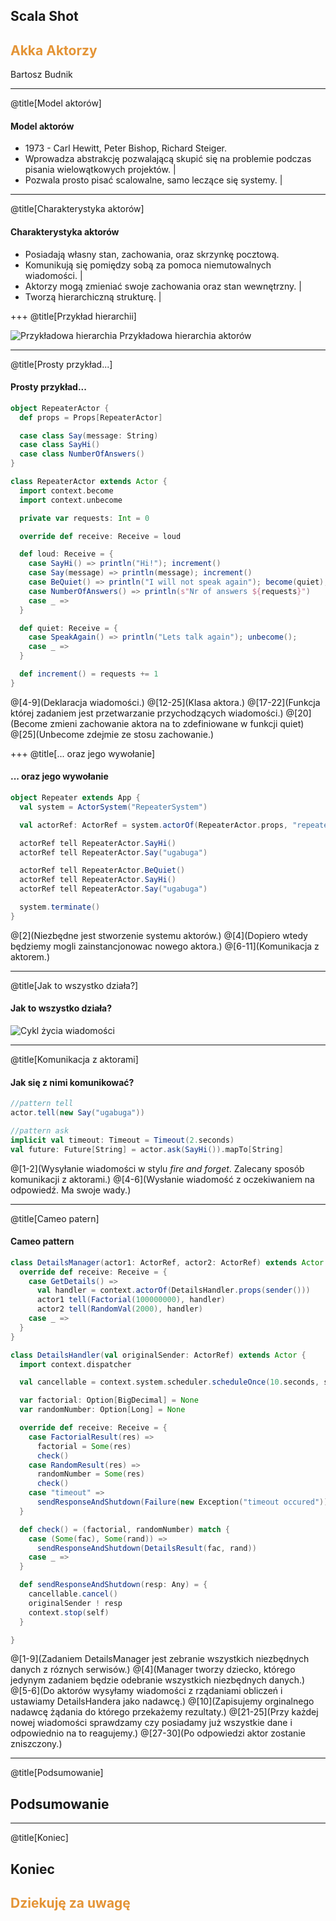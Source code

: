 ## Scala Shot
## <span style="color:#e49436">Akka Aktorzy</span>

Bartosz Budnik

---
@title[Model aktorów]
#### Model aktorów

- 1973 - Carl Hewitt, Peter Bishop, Richard Steiger.
- Wprowadza abstrakcję pozwalającą skupić się na problemie podczas pisania wielowątkowych projektów. |
- Pozwala prosto pisać scalowalne, samo leczące się systemy. |

---
@title[Charakterystyka aktorów]
#### Charakterystyka aktorów
- Posiadają własny stan, zachowania, oraz skrzynkę pocztową. 
- Komunikują się pomiędzy sobą za pomoca niemutowalnych wiadomości. | 
- Aktorzy mogą zmieniać swoje zachowania oraz stan wewnętrzny. |
- Tworzą hierarchiczną strukturę. |

+++
@title[Przykład hierarchii]


![Przykładowa hierarchia](assets/arch_tree_diagram.png)
Przykładowa hierarchia aktorów

---
@title[Prosty przykład...]
#### Prosty przykład...
```scala
object RepeaterActor {
  def props = Props[RepeaterActor]

  case class Say(message: String)
  case class SayHi()
  case class NumberOfAnswers()
}

class RepeaterActor extends Actor {
  import context.become
  import context.unbecome

  private var requests: Int = 0

  override def receive: Receive = loud

  def loud: Receive = {
    case SayHi() => println("Hi!"); increment()
    case Say(message) => println(message); increment()
    case BeQuiet() => println("I will not speak again"); become(quiet);
    case NumberOfAnswers() => println(s"Nr of answers ${requests}")
    case _ =>
  }

  def quiet: Receive = {
    case SpeakAgain() => println("Lets talk again"); unbecome();
    case _ =>
  }

  def increment() = requests += 1
}
```

@[4-9](Deklaracja wiadomości.)
@[12-25](Klasa aktora.)
@[17-22](Funkcja której zadaniem jest przetwarzanie przychodzących wiadomości.)
@[20](Become zmieni zachowanie aktora na to zdefiniowane w funkcji quiet)
@[25](Unbecome zdejmie ze stosu zachowanie.)

+++
@title[... oraz jego wywołanie]
#### ... oraz jego wywołanie

```scala
object Repeater extends App {
  val system = ActorSystem("RepeaterSystem")

  val actorRef: ActorRef = system.actorOf(RepeaterActor.props, "repeater")

  actorRef tell RepeaterActor.SayHi()
  actorRef tell RepeaterActor.Say("ugabuga")

  actorRef tell RepeaterActor.BeQuiet()
  actorRef tell RepeaterActor.SayHi()
  actorRef tell RepeaterActor.Say("ugabuga")

  system.terminate()
}
```

@[2](Niezbędne jest stworzenie systemu aktorów.)
@[4](Dopiero wtedy będziemy mogli zainstancjonowac nowego aktora.)
@[6-11](Komunikacja z aktorem.)

---
@title[Jak to wszystko działa?]
#### Jak to wszystko działa?

![Cykl życia wiadomości](assets/akka-message-lifecycle.png)

---
@title[Komunikacja z aktorami]
#### Jak się z nimi komunikować?

```scala
//pattern tell
actor.tell(new Say("ugabuga"))

//pattern ask
implicit val timeout: Timeout = Timeout(2.seconds)
val future: Future[String] = actor.ask(SayHi()).mapTo[String]
```

@[1-2](Wysyłanie wiadomości w stylu <i>fire and forget</i>. Zalecany sposób komunikacji z aktorami.)
@[4-6](Wysłanie wiadomość z oczekiwaniem na odpowiedź. Ma swoje wady.)

---
@title[Cameo patern]
#### Cameo pattern
```scala
class DetailsManager(actor1: ActorRef, actor2: ActorRef) extends Actor {
  override def receive: Receive = {
    case GetDetails() =>
      val handler = context.actorOf(DetailsHandler.props(sender()))
      actor1 tell(Factorial(100000000), handler)
      actor2 tell(RandomVal(2000), handler)
    case _ =>
  }
}

class DetailsHandler(val originalSender: ActorRef) extends Actor {
  import context.dispatcher

  val cancellable = context.system.scheduler.scheduleOnce(10.seconds, self, "timeout")

  var factorial: Option[BigDecimal] = None
  var randomNumber: Option[Long] = None

  override def receive: Receive = {
    case FactorialResult(res) =>
      factorial = Some(res)
      check()
    case RandomResult(res) =>
      randomNumber = Some(res)
      check()
    case "timeout" =>
      sendResponseAndShutdown(Failure(new Exception("timeout occured")))
  }

  def check() = (factorial, randomNumber) match {
    case (Some(fac), Some(rand)) =>
      sendResponseAndShutdown(DetailsResult(fac, rand))
    case _ =>
  }

  def sendResponseAndShutdown(resp: Any) = {
    cancellable.cancel()
    originalSender ! resp
    context.stop(self)
  }

}
```

@[1-9](Zadaniem DetailsManager jest zebranie wszystkich niezbędnych danych z róznych serwisów.)
@[4](Manager tworzy dziecko, którego jedynym zadaniem będzie odebranie wszystkich niezbędnych danych.)
@[5-6](Do aktorów wysyłamy wiadomości z rządaniami obliczeń i ustawiamy DetailsHandera jako nadawcę.)
@[10](Zapisujemy orginalnego nadawcę żądania do którego przekażemy rezultaty.)
@[21-25](Przy każdej nowej wiadomości sprawdzamy czy posiadamy już wszystkie dane i odpowiednio na to reagujemy.)
@[27-30](Po odpowiedzi aktor zostanie zniszczony.)

---
@title[Podsumowanie]
## Podsumowanie
---
@title[Koniec]
## Koniec
<!-- TODO: Literówek jest pełno!!!! -->
## <span style="color:#e49436">Dziekuję za uwagę</span>
